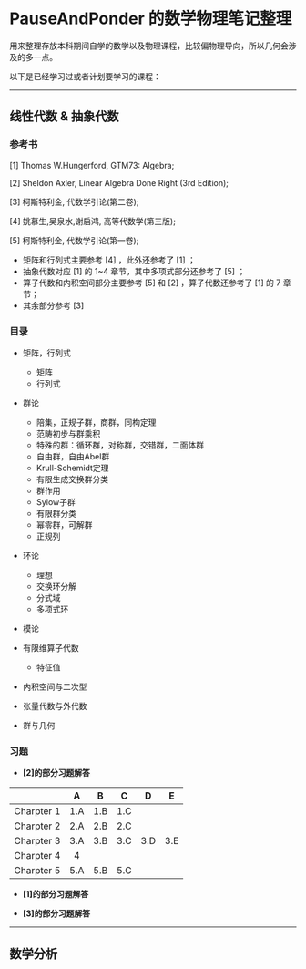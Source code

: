 # PauseAndPonder 的数学物理笔记整理

用来整理存放本科期间自学的数学以及物理课程，比较偏物理导向，所以几何会涉及的多一点。

以下是已经学习过或者计划要学习的课程：



---

## 线性代数 & 抽象代数

### 参考书

[1] Thomas W.Hungerford, GTM73: Algebra;

[2] Sheldon Axler, Linear Algebra Done Right (3rd Edition); 

[3] 柯斯特利金, 代数学引论(第二卷);

[4] 姚慕生,吴泉水,谢启鸿, 高等代数学(第三版);

[5] 柯斯特利金, 代数学引论(第一卷);

- 矩阵和行列式主要参考 [4] ，此外还参考了 [1] ；
- 抽象代数对应 [1] 的 1~4 章节，其中多项式部分还参考了 [5] ；
- 算子代数和内积空间部分主要参考 [5] 和 [2] ，算子代数还参考了 [1] 的 7 章节；
- 其余部分参考 [3] 


### 目录

- 矩阵，行列式
  - 矩阵
  - 行列式

- 群论
  - 陪集，正规子群，商群，同构定理
  - 范畴初步与群乘积
  - 特殊的群：循环群，对称群，交错群，二面体群
  - 自由群，自由Abel群
  - Krull-Schemidt定理
  - 有限生成交换群分类
  - 群作用
  - Sylow子群
  - 有限群分类
  - 幂零群，可解群
  - 正规列

- 环论
  - 理想
  - 交换环分解
  - 分式域
  - 多项式环  

- 模论

- 有限维算子代数
  - 特征值

-  内积空间与二次型

-  张量代数与外代数

-  群与几何

### 习题

- **[2]的部分习题解答**

||A|B|C|D|E|
|:-----:|:---:|:---:|:---:|:---:|:---:|
|Charpter 1|1.A|1.B|1.C| | |
|Charpter 2|2.A|2.B|2.C| | |
|Charpter 3|3.A|3.B|3.C|3.D|3.E|
|Charpter 4|4| | | | |
|Charpter 5|5.A|5.B|5.C| | |

- **[1]的部分习题解答**

- **[3]的部分习题解答**


---


## 数学分析






